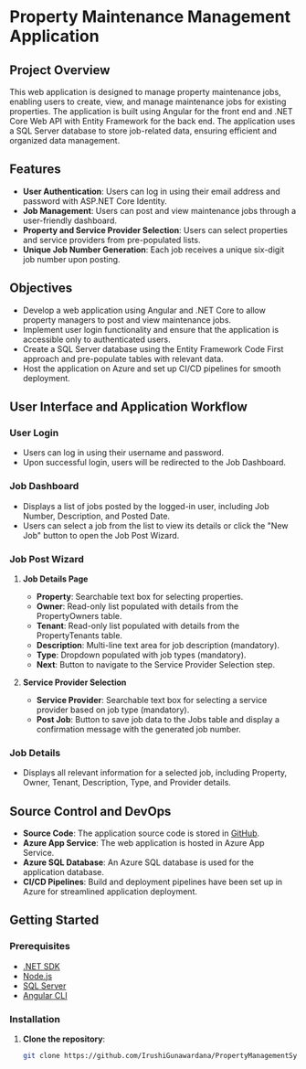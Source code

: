 # Property Maintenance Management Application

## Project Overview

This web application is designed to manage property maintenance jobs, enabling users to create, view, and manage maintenance jobs for existing properties. The application is built using Angular for the front end and .NET Core Web API with Entity Framework for the back end. The application uses a SQL Server database to store job-related data, ensuring efficient and organized data management.

## Features

- **User Authentication**: Users can log in using their email address and password with ASP.NET Core Identity.
- **Job Management**: Users can post and view maintenance jobs through a user-friendly dashboard.
- **Property and Service Provider Selection**: Users can select properties and service providers from pre-populated lists.
- **Unique Job Number Generation**: Each job receives a unique six-digit job number upon posting.

## Objectives

- Develop a web application using Angular and .NET Core to allow property managers to post and view maintenance jobs.
- Implement user login functionality and ensure that the application is accessible only to authenticated users.
- Create a SQL Server database using the Entity Framework Code First approach and pre-populate tables with relevant data.
- Host the application on Azure and set up CI/CD pipelines for smooth deployment.

## User Interface and Application Workflow

### User Login

- Users can log in using their username and password.
- Upon successful login, users will be redirected to the Job Dashboard.

### Job Dashboard

- Displays a list of jobs posted by the logged-in user, including Job Number, Description, and Posted Date.
- Users can select a job from the list to view its details or click the "New Job" button to open the Job Post Wizard.

### Job Post Wizard

1. **Job Details Page**
   - **Property**: Searchable text box for selecting properties.
   - **Owner**: Read-only list populated with details from the PropertyOwners table.
   - **Tenant**: Read-only list populated with details from the PropertyTenants table.
   - **Description**: Multi-line text area for job description (mandatory).
   - **Type**: Dropdown populated with job types (mandatory).
   - **Next**: Button to navigate to the Service Provider Selection step.

2. **Service Provider Selection**
   - **Service Provider**: Searchable text box for selecting a service provider based on job type (mandatory).
   - **Post Job**: Button to save job data to the Jobs table and display a confirmation message with the generated job number.

### Job Details

- Displays all relevant information for a selected job, including Property, Owner, Tenant, Description, Type, and Provider details.

## Source Control and DevOps

- **Source Code**: The application source code is stored in [GitHub](https://github.com/IrushiGunawardana/PropertyManagementSystem.git).
- **Azure App Service**: The web application is hosted in Azure App Service.
- **Azure SQL Database**: An Azure SQL database is used for the application database.
- **CI/CD Pipelines**: Build and deployment pipelines have been set up in Azure for streamlined application deployment.

## Getting Started

### Prerequisites

- [.NET SDK](https://dotnet.microsoft.com/download) 
- [Node.js](https://nodejs.org/en/download/) 
- [SQL Server](https://www.microsoft.com/en-us/sql-server/sql-server-downloads)
- [Angular CLI](https://angular.io/cli)

### Installation

1. **Clone the repository**:
   ```bash
   git clone https://github.com/IrushiGunawardana/PropertyManagementSystem.git
